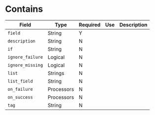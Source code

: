 # Contains

|Field|Type|Required|Use|Description|
|---|---|---|---|---|
|`field`|String|Y|||
|`description`|String|N|||
|`if`|String|N|||
|`ignore_failure`|Logical|N|||
|`ignore_missing`|Logical|N|||
|`list`|Strings|N|||
|`list_field`|String|N|||
|`on_failure`|Processors|N|||
|`on_success`|Processors|N|||
|`tag`|String|N|||
